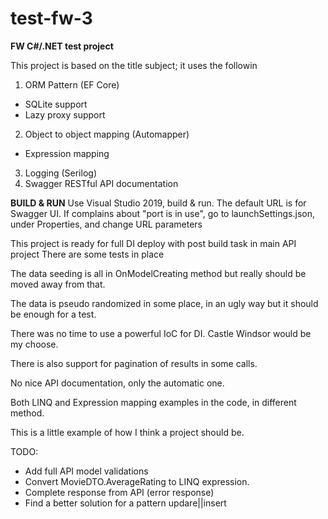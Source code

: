 # test-fw-3
**FW C#/.NET test project**

This project is based on the title subject; it uses the followin
1. ORM Pattern (EF Core)
- SQLite support
- Lazy proxy support
2. Object to object mapping (Automapper)
- Expression mapping
3. Logging (Serilog)
4. Swagger RESTful API documentation

**BUILD & RUN**
Use Visual Studio 2019, build & run. The default URL is for Swagger UI.
If complains about "port is in use", go to launchSettings.json, under Properties, and change URL parameters

This project is ready for full DI deploy with post build task in main API project
There are some tests in place

The data seeding is all in OnModelCreating method but really should be moved away from that.

The data is pseudo randomized in some place, in an ugly way but it should be enough for a test.

There was no time to use a powerful IoC for DI. Castle Windsor would be my choose.

There is also support for pagination of results in some calls.

 No nice API documentation, only the automatic one.

 Both LINQ and Expression mapping examples in the code, in different method.

 This is a little example of how I think a project should be.

 TODO:
 - Add full API model validations
 - Convert MovieDTO.AverageRating to LINQ expression.
 - Complete response from API (error response)
 - Find a better solution for a pattern updare||insert